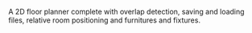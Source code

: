 A 2D floor planner complete with overlap detection, saving and loading files,  relative room positioning and furnitures and fixtures.
